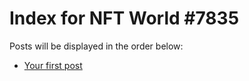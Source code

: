 # Index for NFT World #7835
Posts will be displayed in the order below:

- [Your first post](./001-first.md)

